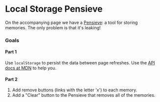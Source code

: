 # Local Storage Pensieve

On the accompanying page we have a [Pensieve][pensieve]: a tool for
storing memories. The only problem is that it's leaking!

### Goals

#### Part 1

Use `localStorage` to persist the data between page refreshes. Use the
[API docs at MDN][mdn-storage-api] to help you.

#### Part 2

1. Add remove buttons (links with the letter 'x') to each memory.
2. Add a "Clear" button to the Pensieve that removes all of the memories.

<!-- LINKS -->

[pensieve]: https://en.wikibooks.org/wiki/Muggles%27_Guide_to_Harry_Potter/Magic/Pensieve
[mdn-storage-api]: https://developer.mozilla.org/en-US/docs/Web/API/Storage
